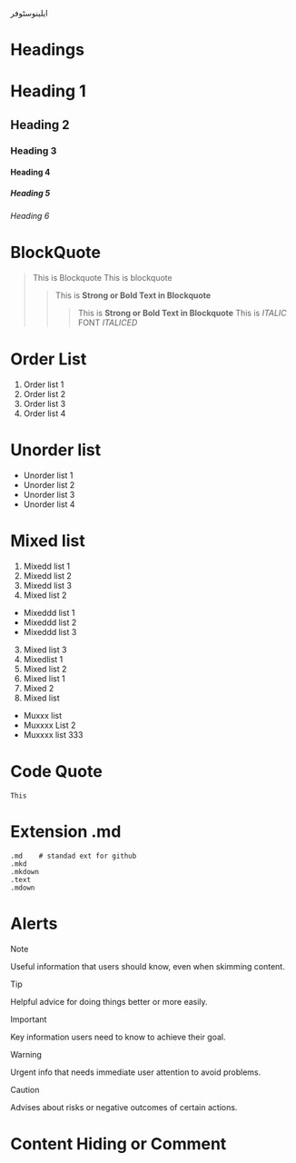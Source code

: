 ایلینوسٹوفر
# Headings
# Heading 1
## Heading 2
### Heading 3
#### Heading 4
##### Heading 5
###### Heading 6

# BlockQuote
> This is Blockquote
> This is blockquote
>
>> This is __Strong or Bold Text in Blockquote__
>>> This is **Strong or Bold Text in Blockquote**
>>> This is *ITALIC* FONT _ITALICED_

# Order List
1. Order list 1
2. Order list 2
3. Order list 3
4. Order list 4

# Unorder list
- Unorder list 1
- Unorder list 2
- Unorder list 3
- Unorder list 4

# Mixed list
 1. Mixedd list 1
 2. Mixedd list 2
 3. Mixedd list 3
2. Mixed list 2
 - Mixeddd list 1
 - Mixeddd list 2
 - Mixeddd list 3
3. Mixed list 3
 1. Mixedlist 1
 2. Mixed list 2
  1. Mixed list 1
  2. Mixed 2
 3. Mixed list
  - Muxxx list
  - Muxxxx List 2
  - Muxxxx list 333

# Code Quote
`This `



# Extension .md
```
.md    # standad ext for github
.mkd
.mkdown
.text
.mdown
```
# Alerts 
> [!NOTE]
> Useful information that users should know, even when skimming content.

> [!TIP]
> Helpful advice for doing things better or more easily.

> [!IMPORTANT]
> Key information users need to know to achieve their goal.

> [!WARNING]
> Urgent info that needs immediate user attention to avoid problems.

> [!CAUTION]
> Advises about risks or negative outcomes of certain actions.

# Content Hiding or Comment
<!-- This content will not appear in the rendered Markdown -->
